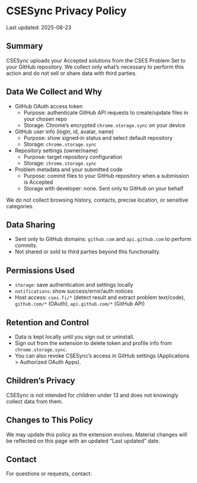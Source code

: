 # CSESync Privacy Policy

Last updated: 2025-08-23

## Summary
CSESync uploads your Accepted solutions from the CSES Problem Set to your GitHub repository. We collect only what’s necessary to perform this action and do not sell or share data with third parties.

## Data We Collect and Why
- GitHub OAuth access token
  - Purpose: authenticate GitHub API requests to create/update files in your chosen repo
  - Storage: Chrome’s encrypted `chrome.storage.sync` on your device
- GitHub user info (login, id, avatar, name)
  - Purpose: show signed‑in status and select default repository
  - Storage: `chrome.storage.sync`
- Repository settings (owner/name)
  - Purpose: target repository configuration
  - Storage: `chrome.storage.sync`
- Problem metadata and your submitted code
  - Purpose: commit files to your GitHub repository when a submission is Accepted
  - Storage with developer: none. Sent only to GitHub on your behalf

We do not collect browsing history, contacts, precise location, or sensitive categories.

## Data Sharing
- Sent only to GitHub domains: `github.com` and `api.github.com` to perform commits.
- Not shared or sold to third parties beyond this functionality.

## Permissions Used
- `storage`: save authentication and settings locally
- `notifications`: show success/error/auth notices
- Host access: `cses.fi/*` (detect result and extract problem text/code), `github.com/*` (OAuth), `api.github.com/*` (GitHub API)

## Retention and Control
- Data is kept locally until you sign out or uninstall.
- Sign out from the extension to delete token and profile info from `chrome.storage.sync`.
- You can also revoke CSESync’s access in GitHub settings (Applications > Authorized OAuth Apps).

## Children’s Privacy
CSESync is not intended for children under 13 and does not knowingly collect data from them.

## Changes to This Policy
We may update this policy as the extension evolves. Material changes will be reflected on this page with an updated “Last updated” date.

## Contact
For questions or requests, contact: <your-email-here>